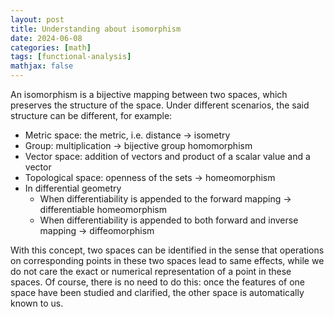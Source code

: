 ```yaml
---
layout: post
title: Understanding about isomorphism
date: 2024-06-08
categories: [math]
tags: [functional-analysis]
mathjax: false
---
```


An isomorphism is a bijective mapping between two spaces, which preserves the structure of the space. Under different scenarios, the said structure can be different, for example:

-   Metric space: the metric, i.e. distance → isometry
-   Group: multiplication → bijective group homomorphism
-   Vector space: addition of vectors and product of a scalar value and a vector
-   Topological space: openness of the sets → homeomorphism
-   In differential geometry
    -   When differentiability is appended to the forward mapping → differentiable homeomorphism
    -   When differentiability is appended to both forward and inverse mapping → diffeomorphism

With this concept, two spaces can be identified in the sense that operations on corresponding points in these two spaces lead to same effects, while we do not care the exact or numerical representation of a point in these spaces. Of course, there is no need to do this: once the features of one space have been studied and clarified, the other space is automatically known to us.
